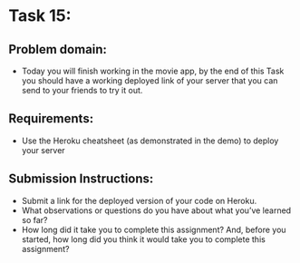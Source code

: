 # Task 15:

## Problem domain:
* Today you will finish working in the movie app, by the end of this Task you should have a working deployed link of your server that you can send to your friends to try it out.

## Requirements:
* Use the Heroku cheatsheet (as demonstrated in the demo) to deploy your server


## Submission Instructions:
- Submit a link for the deployed version of your code on Heroku.
- What observations or questions do you have about what you’ve learned so far?
- How long did it take you to complete this assignment? And, before you started, how long did you think it would take you to complete this assignment?